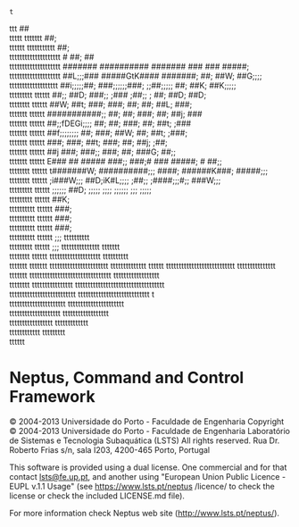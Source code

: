    t                                                                                               
   ttt                                                     ##                                       
  ttttt     ttttttt                                        ##;                                      
  tttttt  ttttttttttt                                      ##;                                      
  tttttttttttttttttttt            #                        ##;                       ##             
   tttttttttttttttttttt        #######    ##########     #######  ###      ###     #####;           
    tttttttttttttttttttt      ##L;;;###   #####GtK####   #######;  ##;     ##W;   ##G;;;;           
     ttttttttttttttttttt     ##i;;;;;##;  ###;;;;;;###;  ;;##;;;;; ##;     ##K;  ##K;;;;;           
      ttttttttt    tttttt    ##;;    ##D; ###;;    ;###   ;##;; ;  ##;     ##D;  ##D;               
      tttttttt     tttttt   ##W;     ##t; ###;      ###;   ##;     ##;     ##L;  ###;               
       ttttttt      tttttt  ###########;;  ##;       ##;  ###;     ##;     ##j;   ###               
       ttttttt      tttttt  ##;;fDEGi;;;;  ##;       ##;  ###;     ##;     ##t;   ;###              
       ttttttt      tttttt  ##f;;;;;;;;    ##;      ###;  ##W;     ##;     ##t;    ;###;            
       ttttttt      tttttt  ###;          ###;      ##t;  ###;     ##;     ##j;     ;##;            
       ttttttt       tttttt  ##j          ###;     ###;;  ###;     ##;    ###G;      ##;;           
       ttttttt       tttttt  E###    ##   #####   ###;;   ###;#    ###   #####;  #   ##;;           
      tttttttt       tttttt   t#######W;  ##########;;;    ####;    ######K###;  #####;;;           
      tttttttt       tttttt    ;i###W;;;  ##D;iK#L;;;;     ;##;;    ;####;;;#;;  ###W;;;            
     ttttttttt        tttttt     ;;;;;;   ##D; ;;;;;        ;;;;     ;;;;;; ;;;   ;;;;;             
     ttttttttt        tttttt              ##K;                                                      
    tttttttttt        tttttt              ###;                                                      
    tttttttttt        tttttt              ###;                                                      
    tttttttttt         tttttt             ###;                                                      
    tttttttttt         tttttt              ;;;       tttttttttt                                     
     ttttttttt         tttttt              ;;;     ttttttttttttttt                        ttttttt   
      tttttttt          tttttt                  tttttttttttttttttttt                   tttttttttt   
       ttttttt          ttttttt                ttttttttttttttttttttttt               tttttttttttttt
                         tttttt              ttttttttttttttttttttttttttt           ttttttttttttttt  
                          ttttttt         tttttttttttttttttttttttttttttttt      tttttttttttttttttt  
                           tttttttt     tttttttttttttttt       ttttttttttttttttttttttttttttttttttt  
                            tttttttttttttttttttttttttt           tttttttttttttttttttttttttttt    t  
                             tttttttttttttttttttttt                 tttttttttttttttttttttt          
                              tttttttttttttttttttt                    tttttttttttttttttt            
                               ttttttttttttttttt                        ttttttttttttt               
                                 tttttttttttt                             ttttttttt                 
                                    tttttt                                                       

Neptus, Command and Control Framework
=====================================

© 2004-2013 Universidade do Porto - Faculdade de Engenharia
Copyright © 2004-2013 Universidade do Porto - Faculdade de Engenharia
Laboratório de Sistemas e Tecnologia Subaquática (LSTS)
All rights reserved.
Rua Dr. Roberto Frias s/n, sala I203, 4200-465 Porto, Portugal


This software is provided using a dual license. One commercial and for that contact lsts@fe.up.pt,
and another using "European Union Public Licence - EUPL v.1.1 Usage" (see https://www.lsts.pt/neptus
/licence/ to check the license or check the included LICENSE.md file).

For more information check Neptus web site (http://www.lsts.pt/neptus/).
